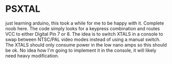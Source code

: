# PSXTAL
just learning arduino, this took a while for me to be happy with it. Complete noob here.
The code simply looks for a keypress combination and routes VCC to either Digital Pin 7 or 8.
The idea is to switch XTALS in a console to swap between NTSC/PAL video modes instead of using a manual switch.
The XTALS should only consume power in the low nano amps so this should be ok.
No idea how I'm going to implement it in the console, it will likely need heavy modification.
